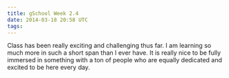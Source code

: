 ```yaml
---
title: gSchool Week 2.4
date: 2014-03-18 20:58 UTC
tags:
---
```



Class has been really exciting and challenging thus far. I am learning so much more in such a short span than I ever have.
It is really nice to be fully immersed in something with a ton of people who are equally dedicated and excited to be here every day.
